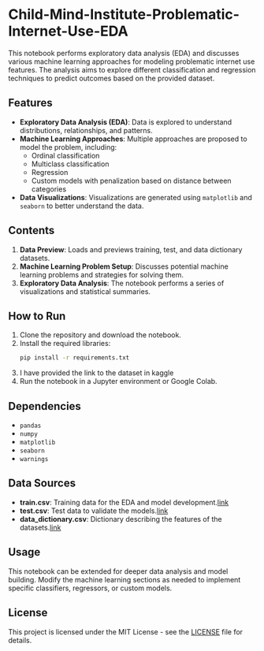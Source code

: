 # Child-Mind-Institute-Problematic-Internet-Use-EDA
This notebook performs exploratory data analysis (EDA) and discusses various machine learning approaches for modeling problematic internet use features. The analysis aims to explore different classification and regression techniques to predict outcomes based on the provided dataset.

## Features

- **Exploratory Data Analysis (EDA)**: Data is explored to understand distributions, relationships, and patterns.
- **Machine Learning Approaches**: Multiple approaches are proposed to model the problem, including:
  - Ordinal classification
  - Multiclass classification
  - Regression
  - Custom models with penalization based on distance between categories
- **Data Visualizations**: Visualizations are generated using `matplotlib` and `seaborn` to better understand the data.
  
## Contents

1. **Data Preview**: Loads and previews training, test, and data dictionary datasets.
2. **Machine Learning Problem Setup**: Discusses potential machine learning problems and strategies for solving them.
3. **Exploratory Data Analysis**: The notebook performs a series of visualizations and statistical summaries.

## How to Run

1. Clone the repository and download the notebook.
2. Install the required libraries:
   ```bash
   pip install -r requirements.txt
   ```
3. I have provided the link to the dataset in kaggle
4. Run the notebook in a Jupyter environment or Google Colab.

## Dependencies

- `pandas`
- `numpy`
- `matplotlib`
- `seaborn`
- `warnings`

## Data Sources

- **train.csv**: Training data for the EDA and model development.[link](https://www.kaggle.com/competitions/child-mind-institute-problematic-internet-use/data?select=train.csv)
- **test.csv**: Test data to validate the models.[link](https://www.kaggle.com/competitions/child-mind-institute-problematic-internet-use/data?select=test.csv)
- **data_dictionary.csv**: Dictionary describing the features of the datasets.[link](https://www.kaggle.com/competitions/child-mind-institute-problematic-internet-use/data?select=data_dictionary.csv)

## Usage

This notebook can be extended for deeper data analysis and model building. Modify the machine learning sections as needed to implement specific classifiers, regressors, or custom models.

## License

This project is licensed under the MIT License - see the [LICENSE](LICENSE) file for details.
